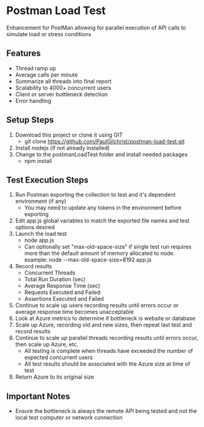 # Postman Load Test

Enhancement for PostMan allowing for parallel execution of API calls to simulate load or stress conditions

## Features
* Thread ramp up
* Average calls per minute
* Summarize all threads into final report
* Scalability to 4000+ concurrent users
* Client or server bottleneck detection
* Error handling

## Setup Steps
1. Download this project or clone it using GIT
	* git clone https://github.com/PaulGilchrist/postman-load-test.git
1. Install nodejs (if not already installed)
2. Change to the postmanLoadTest folder and install needed packages
	* npm install

## Test Execution Steps
1. Run Postman exporting the collection to test and it's dependent environment (if any)
	* You may need to update any tokens in the environment before exporting
2. Edit app.js global variables to match the exported file names and test options desired
3. Launch the load test
	* node app.js
	* Can optionally set "max-old-space-size" if single test run requires more than the default amount of memory allocated to node.  example: node --max-old-space-size=8192 app.js
4. Record results
	* Concurrent Threads
	* Total Run Duration (sec)
	* Average Response Time (sec)
	* Requests Executed and Failed
	* Assertions Executed and Failed
5. Continue to scale up users recording results until errors occur or average response time becomes unacceptable
6. Look at Azure metrics to determine if bottleneck is website or database
7. Scale up Azure, recording old and new sizes, then repeat last test and record results
8. Continue to scale up parallel threads recording results until errors occur, then scale up Azure, etc.
	* All testing is complete when threads have exceeded the number of expected concurrent users
	* All test results should be associated with the Azure size at time of test
9. Return Azure to its original size

## Important Notes
* Ensure the bottleneck is always the remote API being tested and not the local test computer or network connection
